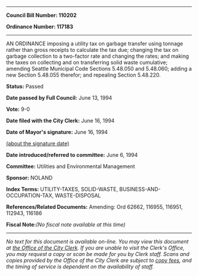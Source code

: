 

********

**Council Bill Number: 110202**
   
**Ordinance Number: 117183**
********

 AN ORDINANCE imposing a utility tax on garbage transfer using tonnage rather than gross receipts to calculate the tax due; changing the tax on garbage collection to a two-factor rate and changing the rates; and making the taxes on collecting and on transferring solid waste cumulative; amending Seattle Municipal Code Sections 5.48.050 and 5.48.060; adding a new Section 5.48.055 therefor; and repealing Section 5.48.220.

**Status:** Passed
   
**Date passed by Full Council:** June 13, 1994
   
**Vote:** 9-0
   
**Date filed with the City Clerk:** June 16, 1994
   
**Date of Mayor's signature:** June 16, 1994
   
[(about the signature date)](/~public/approvaldate.htm)
   
   
   
**Date introduced/referred to committee:** June 6, 1994
   
**Committee:** Utilities and Environmental Management
   
**Sponsor:** NOLAND
   
   
**Index Terms:** UTILITY-TAXES, SOLID-WASTE, BUSINESS-AND-OCCUPATION-TAX, WASTE-DISPOSAL

**References/Related Documents:** Amending: Ord 62662, 116955, 116951, 112943, 116186

**Fiscal Note:**_(No fiscal note available at this time)_
********

_No text for this document is available on-line. You may view this document at [the Office of the City Clerk](http://www.seattle.gov/leg/clerk/contactUs.htm). If you are unable to visit the Clerk's Office, you may request a copy or scan be made for you by Clerk staff. Scans and copies provided by the Office of the City Clerk are subject to [copy fees](http://clerk.seattle.gov/~public/clerkfees.htm), and the timing of service is dependent on the availability of staff._

